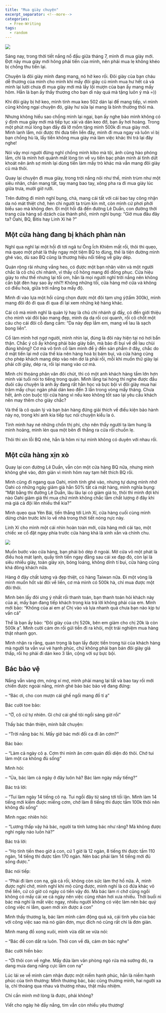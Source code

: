 ```yaml
---
title: "Mua giày chuyện"
excerpt_separator: <!--more-->
categories:
  - Free-Writing
tags:
  - random
---
```


![](/assets/images/2020/06/2020-06-03-mua-giay-chuyen.webp)


Sáng nay, trong thời tiết nắng nổ đầu giữa tháng 7, mình đi mua giày mới. Đợt này mua giày mới hông phải tiền của mình, nên phải mua lẹ không khéo bị chồng thu tiền lại.

Chuyện là đôi giày mình đang mang, nó hở keo rồi. Đôi giày của bạn cháu dễ thương của mình cho mình khi mấy đôi giày cũ mình mua hư hết cả và mình lại lười chưa đi mua giày mới mà lầy lội mượn của bạn ấy mang mấy hôm. Hẳn là bạn ấy thấy thương cho bạn dì này quá mà tặng luôn ý mà =))

Khi đôi giày bị hở keo, mình tính mua keo 502 dán lại để mang tiếp, vì mình cũng không ngại chuyện đó, giày hư sửa lại mang là bình thường thôi mà.

Nhưng không hiểu sao chồng mình lại ngại, bạn ấy nghe bảo mình không có ý định mua giày mới mà tiếp tục xài và dán keo đỡ, bạn ấy hơi hoảng. Trong một phút mủi lòng bạn đấy đã lỡ mồm tặng mình 500k đi mua giày mới. Mình lanh lắm, nói được thì đưa tiền liền đây, mình đi mua ngay và luôn vì bị bạn chồng hù là, lấy tiền không mua giày mà làm việc khác thì trả lại đây nghe!

Nói vậy mọi người đừng nghĩ chồng mình kibo mà tội, ảnh cũng hào phóng lắm, chỉ là mình hơi quánh mất lòng tin về vụ tiền bạc phân minh ái tình dứt khoát nên ảnh sợ mình lại dùng tiền làm mấy trò khác mà vẫn mang đôi giày cũ mà thôi.

Quay lại chuyện đi mua giày, trong trời nắng nôi như thế, mình trùm như một siêu nhân, chân mang tất, tay mang bao tay, xông pha ra đi mua giày lúc giữa trưa, mười giờ rưỡi.

Trên đường đi mình nghĩ bụng, chà, mang cái tất với cái bao tay công nhận da nó mát thiệt chớ, hèn chi người ta trùm kín mít, còn mình cứ phơi phới biểu sao mà không đen. Đi một hồi đã đến đường Lê Duẩn, con đường thời trang cửa hàng số dzách của thành phố, mình nghĩ bụng: “Giờ mua đâu đây ta? Oahi, BQ, Bitis hay Linh Xí hè ?”

## Một cửa hàng đang bị khách phàn nàn
Nghĩ qua nghĩ lại một hồi đi tới ngã tư Ông Ích Khiêm mất rồi, thôi thì quẹo, mà quẹo một phát là thấy ngay một tiệm BQ to đùng, thế là tiện đường mình ghé vào, dù sao BQ cũng là thương hiệu nổi tiếng về giày dép.

Quán rộng rãi nhưng vắng heo, có được một bạn nhân viên và một người chắc là cô chủ chi nhánh, vì thấy cổ hông mang đồ đồng phục. Cửa hiệu giày to như thế nhưng lại tối om, hẳn là mọi người nghĩ trời nắng nên không cần bật đèn hay sao ấy nhỉ?! Không những tối, cửa hàng mở cửa và không có điều hoà, giữa trời nắng ba mấy độ.

Mình đi vào lựa một hồi cũng chọn được một đôi tạm ưng ý(tầm 300k), mình mang đôi đó đi qua đi qua đi lại xem những kệ hàng khác.

Cái cô mà mình nghĩ là quản lý hay là chủ chi nhánh gì đấy, có đến giới thiệu cho mình vài đôi bảo mang đẹp, mình dạ dạ rồi coi quanh, rồi cô chốt một câu cho cái đôi cỗ đang cầm: “Da này đẹp lắm em, mang về lau là sạch bong liền”.

Cổ làm mình hơi ngợ người, mình nhìn lại, đúng là đôi này hiện tại nó hơi bẩn thận. Chắc ý cô ấy không phải bảo giày bẩn, mà bảo đi bụi về dễ lau chùi đúng không? Cơ mà vô tình cổ làm mình để ý đến sản phẩm ở đây, chắc do ở mặt tiền lại mở cửa thế kia nên hàng hoá bị bám bụi, và cửa hàng cũng cho phép khách mang dép vào nên dơ là phải rồi, mỗi khi muốn thử giày lại phải cởi giày, dép ra, rồi lại mang vào cơ mà.

Mình chỉ thoáng phân vân đôi chút, thì có một anh khách hàng tầm lớn hơn mình vài tuổi nói to tiếng trong quán. Mình lắng tai hóng thì nghe được đầu đuôi câu chuyện là anh ấy đang rất hằn học và bực bội vì đôi giày mua hai trăm mấy chục ngàn phải dán keo đến 3 lần trong vòng mấy tháng. Chưa hết, ảnh còn buộc tội cửa hàng vì nếu keo không tốt sao lại yêu cầu khách nên may thêm cho giày chắc?

Và thế là cô quản lý và bạn bán hàng đứng giải thích về điều kiện bảo hành này nọ, trong khi anh kia tiếp tục nói chuyện kiểu la ó.

Tính mình hay né những chốn thị phi, cho nên thấy người ta làm hung là mình hoảng, mình lẻn qua một bên đi thẳng ra cửa rồi chuồn lẹ.

Thôi thì xin lỗi BQ nhé, hẳn là hôm ni tụi mình không có duyên với nhau rồi.

## Một cửa hàng xịn xò
Quay lại con đường Lê Duẩn, vẫn còn một cửa hàng BQ nữa, nhưng mình không ghé vào, đơn giản vì mình hôm nay tạm hết thích BQ rồi.

Mình cũng đi ngang qua Oahi, mình tính ghé vào, nhưng tự dưng mình nhớ Oahi có những ngày giảm giá hẳn 50% tất cả mặt hàng, mình nghĩa bụng: “Mặt bằng thì đường Lê Duẩn, lâu lâu lại có giảm giá to, thôi thì mình đợi khi nào Oahi giảm giá thì mua chứ mình không chắc lắm chất lượng ở đây khi mà giá cả đội lên nhiều thế kia?”

Mình quẹo qua Yên Bái, tiến thẳng tới Linh Xí, cửa hàng cuối cùng mình dừng chân trước khi lo về nhà trong thời tiết nóng nực này.

Linh Xí cho mình một cái nhìn hoàn toàn mới, cửa hàng mới cải tạo, một chiếc xe cổ đặt ngay phía trước cửa hàng khá là xinh xắn và chỉnh chu.

![](/assets/images/2020/06/2020-06-03-mua-giay-chuyen-1.jpg)

Muốn bước vào cửa hàng, bạn phải bỏ dép ở ngoài. Mở cửa vô một phát là điều hoà mát lạnh, quầy tính tiền ngay đằng sau cái xe đạp đó, còn lại là siêu nhiều giày, toàn giày xịn, bóng loáng, không dính tí bụi, cửa hàng cũng khá đông khách nữa.

Hàng ở đây chất lượng và đẹp thiệt, có hàng Taiwan nữa. Đi một vòng là mình muốn hốt vài đôi về liền, cơ mà mình có 500k hà, chỉ mua được một đôi thôi.

Mình bèn lấy đôi ưng ý nhất rồi thanh toán, bạn thanh toán hỏi khách này của ai, mấy bạn đang tiếp khách trong kia trả lời không phải của em. Mình mới bảo: “Không của ai em ạ! Chị vào và lựa nhanh quá chưa bạn nào kịp tư vấn cả”

Thế là bạn ấy bảo: “Đôi giày của chị 520k, bên em giảm cho chị 20k là còn 500k ạ”. Mình cười cám ơn rồi gửi tiền đi ra khỏi, một trải nghiệm mua hàng thật nhanh gọn.

Mình nhận ra rằng, quan trọng là bạn lấy được tiền trong túi của khách hàng mà người ta vẫn vui vẻ hạnh phúc, chứ không phải bạn bán đôi giày giá thấp, rồi họ phải đi dán keo 3 lần, cộng với sự bực bội.

## Bác bảo vệ
Nắng vẫn vàng ơm, nóng xí mợ, mình phải mang lại tất và bao tay rồi mới chiến được ngoài nắng, mình ghé bảo bác bảo vệ đang đứng:

– “Bác ơi, cho con mượn cái ghế ngồi mang đồ tí ạ”

Bác cười toe bảo:

– “Ờ, cô cứ tự nhiên. Gì chứ cái ghế tôi ngồi sáng giờ rồi”

Thấy bác thân thiện, mình bắt chuyện:

– “Trời nắng bác hỉ. Mấy giờ bác mới đổi ca đi ăn cơm?”

Bác bảo:

– “Làm cả ngày cô ạ. Cơm thì mình ăn cơm quán đối diện đó thôi. Chớ tui làm một ca không đủ sống”

Mình hỏi:

– “Ủa, bác làm cả ngày ở đây luôn hả? Bác làm ngày mấy tiếng?”

Bác trả lời:

– “Tui làm ngày 14 tiếng cô nạ. Tui ngồi đây từ sáng tới tối lận. Mình làm 14 tiếng mới kiếm được miếng cơm, chớ làm 8 tiếng thì được tầm 100k thôi nên không đủ sống”

Mình ngạc nhiên hỏi:

– “Lương thấp vậy hả bác, người ta tính lương bác như răng? Mà không được nghỉ ngày nào luôn hả?”

Bác trả lời:

– “Họ tính tiền theo giờ á con, cứ 1 giờ là 12 ngàn, 8 tiếng thì được tầm 110 ngàn, 14 tiếng thì được tầm 170 ngàn. Nên bác phải làm 14 tiếng mới đủ sống được.”

Bác nói tiếp:

– “Phải đi làm con nạ, già cả rồi, không còn sức làm thợ hồ nữa. À, mình được nghỉ chớ, mình nghỉ khi mô cũng được, mình nghỉ là có đứa khác vô thế liền, cứ có giờ có ngày có tiền vậy đó. Mà bác làm ri chớ cũng ngồi không có mấy cái xe cả ngày nên việc cũng nhàn hơi xưa nhiều. Thời buổi ni bác mà nghỉ là mất việc ngay, nhiều người không có việc làm nên bác quý công việc ni lắm, quen mới xin được á con”

Mình thấy thương lạ, bác làm mình cảm động quá xá, cái tình yêu của bác với công việc sao mà nó giản đơn, mục đích nó cũng rất chi là đơn giản.

Mình mang đồ xong xuôi, mình vừa dắt xe vừa nói:

– “Bác để con dắt ra luôn. Thôi con về đã, cám ơn bác nghe”

Bác cười hiền bảo:

– “Ời thôi con về nghe. Mấy đứa làm văn phòng ngó rứa mà sướng đó, ra dang mưa dang nắng cực lắm con nạ”

Lúc lái xe về mình cảm nhận được một niềm hạnh phúc, hẳn là niềm hạnh phúc của tình thương: Mình thương bác, bác cũng thương mình, hai người xa lạ, chỉ thoáng qua nhau và thương nhau, thật mầu nhiệm.

Chỉ cần mình mở lòng là được, phải không?

Viết cho ngày hè đầy nắng, tim vẫn còn nhiều yêu thương!